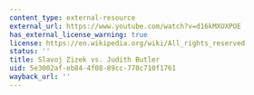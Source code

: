 ```yaml
---
content_type: external-resource
external_url: https://www.youtube.com/watch?v=d16kMXUXPOE
has_external_license_warning: true
license: https://en.wikipedia.org/wiki/All_rights_reserved
status: ''
title: Slavoj Zizek vs. Judith Butler
uid: 5e3002af-eb84-4f08-89cc-770c710f1761
wayback_url: ''
---
```

